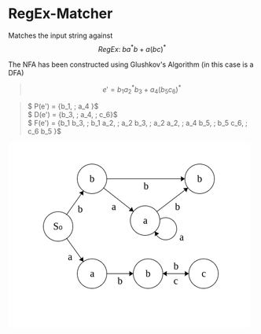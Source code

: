 # RegEx-Matcher
Matches the input string against $$RegEx: \; ba^*b \; + \; a(bc)^*$$

The NFA has been constructed using Glushkov's Algorithm (in this case is a DFA)
> $$e' = b_1 a_2^* b_3 \; + \; a_4 (b_5 c_6)^*$$

> $ P(e') = \{b_1, \; a_4 \}$ \
  $ D(e') = \{b_3, \; a_4, \; c_6\}$ \
  $ F(e') = \{b_1 b_3, \; b_1 a_2, \; a_2 b_3, \; a_2 a_2, \; a_4 b_5, \; b_5 c_6, \; c_6 b_5 \}$

 ![NFA](NFA.png "NFA from Glushkov's Algorithm")
